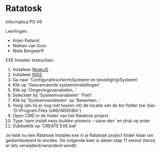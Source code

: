 # Ratatosk
Informatica PO V6

Leerlingen:
- Arjen Palland
- Nathan van Goor
- Niels Bergwerff


EXE Installer Instructies:
1. Installeer [NodeJS](https://www.npmjs.com/)
2. Installeer [NSIS](https://nsis.sourceforge.io/Main_Page)
3. Ga naar 'Configuratiescherm\Systeem en beveiliging\Systeem'
4. Klik op 'Geavanceerde systeeminstellingen'
5. Klik op 'Omgevingsvariabelen...'
6. Selecteer bij 'Systeemvariabelen' 'Path'
7. Klik bij 'Systeemvariabelen' op 'Bewerken...'
8. Voeg (als hij er nog niet tussen zit) de locatie van de bin folder toe (bijv. 'D:\Program Files (x86)\NSIS\Bin')
9. Open CMD in de folder van het Ratatosk project
10. Type 'npm install nwjs-builder-phoenix --save-dev' en druk op enter
11. Dubbelklik op 'CREATE EXE.bat'

Je hebt nu een Ratatosk Installer.exe in je Ratatosk project folder klaar om gedistributeerd te worden.
De volgende keer is alleen stap 11 vereist (tenzij er iets verwijderd/veranderd wordt)

